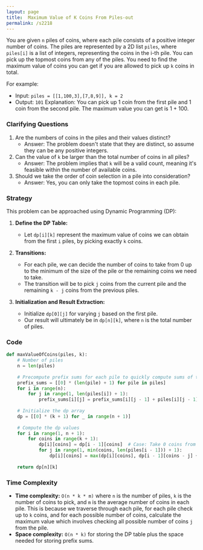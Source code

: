 ```yaml
---
layout: page
title:  Maximum Value of K Coins From Piles-out
permalink: /s2218
---
```


You are given `n` piles of coins, where each pile consists of a positive integer number of coins. The piles are represented by a 2D list `piles`, where `piles[i]` is a list of integers, representing the coins in the i-th pile. You can pick up the topmost coins from any of the piles. You need to find the maximum value of coins you can get if you are allowed to pick up `k` coins in total.

For example:
- Input: `piles = [[1,100,3],[7,8,9]], k = 2`
- Output: `101`
Explanation: You can pick up 1 coin from the first pile and 1 coin from the second pile. The maximum value you can get is 1 + 100.

### Clarifying Questions

1. Are the numbers of coins in the piles and their values distinct?
   - Answer: The problem doesn't state that they are distinct, so assume they can be any positive integers.
2. Can the value of `k` be larger than the total number of coins in all piles?
   - Answer: The problem implies that `k` will be a valid count, meaning it's feasible within the number of available coins.
3. Should we take the order of coin selection in a pile into consideration?
   - Answer: Yes, you can only take the topmost coins in each pile.

### Strategy

This problem can be approached using Dynamic Programming (DP):

1. **Define the DP Table:**
   - Let `dp[i][k]` represent the maximum value of coins we can obtain from the first `i` piles, by picking exactly `k` coins.

2. **Transitions:**
   - For each pile, we can decide the number of coins to take from 0 up to the minimum of the size of the pile or the remaining coins we need to take.
   - The transition will be to pick `j` coins from the current pile and the remaining `k - j` coins from the previous piles.

3. **Initialization and Result Extraction:**
   - Initialize `dp[0][j]` for varying `j` based on the first pile.
   - Our result will ultimately be in `dp[n][k]`, where `n` is the total number of piles.

### Code

```python
def maxValueOfCoins(piles, k):
    # Number of piles
    n = len(piles)
    
    # Precompute prefix sums for each pile to quickly compute sums of top j coins
    prefix_sums = [[0] * (len(pile) + 1) for pile in piles]
    for i in range(n):
        for j in range(1, len(piles[i]) + 1):
            prefix_sums[i][j] = prefix_sums[i][j - 1] + piles[i][j - 1]
    
    # Initialize the dp array
    dp = [[0] * (k + 1) for _ in range(n + 1)]
    
    # Compute the dp values
    for i in range(1, n + 1):
        for coins in range(k + 1):
            dp[i][coins] = dp[i - 1][coins]  # Case: Take 0 coins from the current pile
            for j in range(1, min(coins, len(piles[i - 1])) + 1):
                dp[i][coins] = max(dp[i][coins], dp[i - 1][coins - j] + prefix_sums[i - 1][j])
    
    return dp[n][k]
```

### Time Complexity

- **Time complexity:** `O(n * k * m)` where `n` is the number of piles, `k` is the number of coins to pick, and `m` is the average number of coins in each pile. This is because we traverse through each pile, for each pile check up to `k` coins, and for each possible number of coins, calculate the maximum value which involves checking all possible number of coins `j` from the pile.
- **Space complexity:** `O(n * k)` for storing the DP table plus the space needed for storing prefix sums.